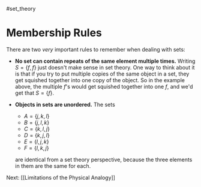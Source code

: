 #set_theory 
# Membership Rules
There are two *very* important rules to remember when dealing with sets:
- **No set can contain repeats of the same element multiple times.** Writing $S = \{f, f\}$ just doesn't make sense in set theory. One way to think about it is that if you try to put multiple copies of the same object in a set, they get squished together into one copy of the object. So in the example above, the multiple $f$'s would get squished together into one $f$, and we'd get that $S = \{f\}$.
	
- **Objects in sets are unordered.** The sets
	
	- $A = \{j, k, l\}$
	- $B = \{j, l, k\}$
	- $C = \{k, l, j\}$
	- $D = \{k, j, l\}$
	- $E = \{l, j, k\}$
	- $F = \{l, k, j\}$
		
	are identical from a set theory perspective, because the three elements in them are the same for each.

Next: [[Limitations of the Physical Analogy]]
